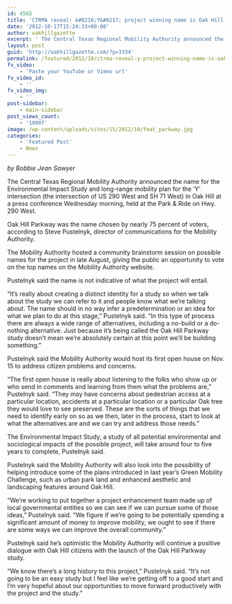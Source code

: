 ```yaml
---
id: 4565
title: 'CTRMA reveal: &#8216;Y&#8217; project winning name is Oak Hill Parkway'
date: '2012-10-17T15:24:33+00:00'
author: oakhillgazette
excerpt: ' The Central Texas Regional Mobility Authority announced the name for the Environmental Impact Study and long-range mobility plan for the ''Y'' intersection (the intersection of US 290 West and SH 71 West) in Oak Hill at a press conference Wednesday morning, held at the Park and Ride on Hwy. 290 West. Oak Hill Parkway was the name chosen by nearly 75 percent of voters, according to Steve Pustelnyk, director of communications for the Mobility Authority.'
layout: post
guid: 'http://oakhillgazette.com/?p=3334'
permalink: /featured/2012/10/ctrma-reveal-y-project-winning-name-is-oak-hill-parkway-2/
fv_video:
    - 'Paste your YouTube or Vimeo url'
fv_video_id:
    - ''
fv_video_img:
    - ''
post-sidebar:
    - main-sidebar
post_views_count:
    - '10997'
image: /wp-content/uploads/sites/15/2012/10/feat_parkway.jpg
categories:
    - 'Featured Post'
    - News
---
```


*by Bobbie Jean Sawyer*

The Central Texas Regional Mobility Authority announced the name for the Environmental Impact Study and long-range mobility plan for the ‘Y’ intersection (the intersection of US 290 West and SH 71 West) in Oak Hill at a press conference Wednesday morning, held at the Park &amp; Ride on Hwy. 290 West.

Oak Hill Parkway was the name chosen by nearly 75 percent of voters, according to Steve Pustelnyk, director of communications for the Mobility Authority.

The Mobility Authority hosted a community brainstorm session on possible names for the project in late August, giving the public an opportunity to vote on the top names on the Mobility Authority website.

Pustelnyk said the name is not indicative of what the project will entail.

“It’s really about creating a distinct identity for a study so when we talk about the study we can refer to it and people know what we’re talking about. The name should in no way infer a predetermination or an idea for what we plan to do at this stage,” Pustelnyk said. “In this type of process there are always a wide range of alternatives, including a no-build or a do-nothing alternative. Just because it’s being called the Oak Hill Parkway study doesn’t mean we’re absolutely certain at this point we’ll be building something.”

Pustelnyk said the Mobility Authority would host its first open house on Nov. 15 to address citizen problems and concerns.

“The first open house is really about listening to the folks who show up or who send in comments and learning from them what the problems are,” Pustelnyk said. “They may have concerns about pedestrian access at a particular location, accidents at a particular location or a particular Oak tree they would love to see preserved. These are the sorts of things that we need to identify early on so as we then, later in the process, start to look at what the alternatives are and we can try and address those needs.”

The Environmental Impact Study, a study of all potential environmental and sociological impacts of the possible project, will take around four to five years to complete, Pustelnyk said.

Pustelnyk said the Mobility Authority will also look into the possibility of helping introduce some of the plans introduced in last year’s Green Mobility Challenge, such as urban park land and enhanced aesthetic and landscaping features around Oak Hill.

“We’re working to put together a project enhancement team made up of local governmental entities so we can see if we can pursue some of those ideas,” Pustelnyk said. “We figure if we’re going to be potentially spending a significant amount of money to improve mobility, we ought to see if there are some ways we can improve the overall community.”

Pustelnyk said he’s optimistic the Mobility Authority will continue a positive dialogue with Oak Hill citizens with the launch of the Oak Hill Parkway study.

“We know there’s a long history to this project,” Pustelnyk said. “It’s not going to be an easy study but I feel like we’re getting off to a good start and I’m very hopeful about our opportunities to move forward productively with the project and the study.”